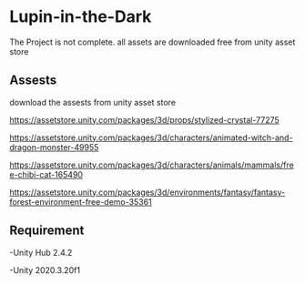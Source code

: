 # Lupin-in-the-Dark
The Project is not complete. all assets are downloaded free from unity asset store

## Assests
download the assests from unity asset store

https://assetstore.unity.com/packages/3d/props/stylized-crystal-77275

https://assetstore.unity.com/packages/3d/characters/animated-witch-and-dragon-monster-49955

https://assetstore.unity.com/packages/3d/characters/animals/mammals/free-chibi-cat-165490

https://assetstore.unity.com/packages/3d/environments/fantasy/fantasy-forest-environment-free-demo-35361

## Requirement
-Unity Hub 2.4.2

-Unity 2020.3.20f1
